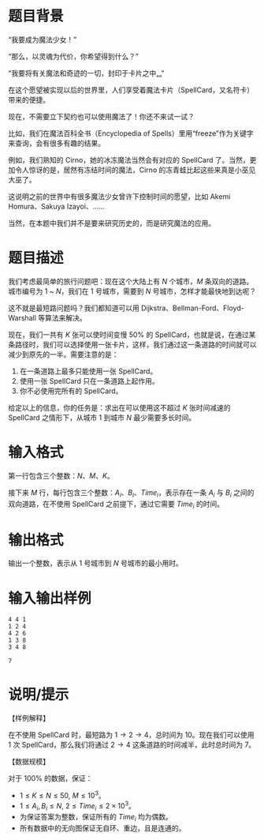 # 题目背景

“我要成为魔法少女！”

“那么，以灵魂为代价，你希望得到什么？”

“我要将有关魔法和奇迹的一切，封印于卡片之中„„”

在这个愿望被实现以后的世界里，人们享受着魔法卡片（SpellCard，又名符卡）带来的便捷。

现在，不需要立下契约也可以使用魔法了！你还不来试一试？

比如，我们在魔法百科全书（Encyclopedia of Spells）里用“freeze”作为关键字来查询，会有很多有趣的结果。

例如，我们熟知的 Cirno，她的冰冻魔法当然会有对应的 SpellCard 了。当然，更加令人惊讶的是，居然有冻结时间的魔法，Cirno 的冻青蛙比起这些来真是小巫见大巫了。

这说明之前的世界中有很多魔法少女曾许下控制时间的愿望，比如 Akemi Homura、Sakuya Izayoi、……

当然，在本题中我们并不是要来研究历史的，而是研究魔法的应用。

# 题目描述

我们考虑最简单的旅行问题吧：现在这个大陆上有 $N$ 个城市，$M$ 条双向的道路。城市编号为 $1$ ~ $N$，我们在 $1$ 号城市，需要到 $N$ 号城市，怎样才能最快地到达呢？

这不就是最短路问题吗？我们都知道可以用 Dijkstra、Bellman-Ford、Floyd-Warshall 等算法来解决。

现在，我们一共有 $K$ 张可以使时间变慢 $50 \%$ 的 SpellCard，也就是说，在通过某条路径时，我们可以选择使用一张卡片，这样，我们通过这一条道路的时间就可以减少到原先的一半。需要注意的是：

1. 在一条道路上最多只能使用一张 SpellCard。
2. 使用一张 SpellCard 只在一条道路上起作用。
3. 你不必使用完所有的 SpellCard。

给定以上的信息，你的任务是：求出在可以使用这不超过 $K$ 张时间减速的 SpellCard 之情形下，从城市 $1$ 到城市 $N$ 最少需要多长时间。

# 输入格式

第一行包含三个整数：$N$、$M$、$K$。

接下来 $M$ 行，每行包含三个整数：$A_i$、$B_i$、$Time_i$，表示存在一条  $A_i$ 与 $B_i$ 之间的双向道路，在不使用 SpellCard 之前提下，通过它需要 $Time_i$ 的时间。

# 输出格式

输出一个整数，表示从 $1$ 号城市到 $N$ 号城市的最小用时。

# 输入输出样例

```input1
4 4 1
1 2 4
4 2 6
1 3 8
3 4 8
```

```output1
7
```

# 说明/提示

【样例解释】

在不使用 SpellCard 时，最短路为 $1 \to 2 \to 4$，总时间为 $10$。现在我们可以使用 $1$ 次 SpellCard，那么我们将通过 $2 \to 4$ 这条道路的时间减半，此时总时间为 $7$。

【数据规模】

对于 $100 \%$ 的数据，保证：

* $1 \leq K \leq N \leq 50,~M \leq {10}^3$。
* $1 \leq A_i,B_i \leq N,~2 \leq Time_i \leq 2 \times {10}^3$。
* 为保证答案为整数，保证所有的 $Time_i$ 均为偶数。
* 所有数据中的无向图保证无自环、重边，且是连通的。
